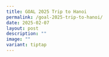 ```yaml
---
title: GOAL 2025 Trip to Hanoi
permalink: /goal-2025-trip-to-hanoi/
date: 2025-02-07
layout: post
description: ""
image: ""
variant: tiptap
---
```


